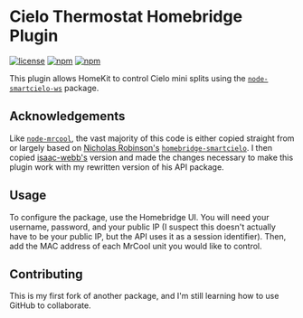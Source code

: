 # Cielo Thermostat Homebridge Plugin

[![license](https://badgen.net/github/license/isaac-webb/homebridge-mrcool)](https://github.com/ryanfroese/homebridge-smartcielo/blob/master/LICENSE)
[![npm](https://badgen.net/npm/v/homebridge-mrcool)](https://www.npmjs.com/package/homebridge-smartcielo)
[![npm](https://badgen.net/npm/dt/homebridge-mrcool)](https://www.npmjs.com/package/homebridge-smartcielo)

This plugin allows HomeKit to control Cielo mini splits using the [`node-smartcielo-ws`](https://github.com/ryanfroese/node-cielo) package.

## Acknowledgements

Like [`node-mrcool`](https://github.com/isaac-webb/node-mrcool), the vast majority of this code is either copied straight from or largely
based on [Nicholas Robinson's](https://github.com/nicholasrobinson)
[`homebridge-smartcielo`](https://github.com/nicholasrobinson/homebridge-smartcielo). I then copied [isaac-webb's](https://github.com/isaac-webb) version and made the changes necessary to make this plugin work
with my rewritten version of his API package.

## Usage

To configure the package, use the Homebridge UI. You will need your username, password, and your public IP (I suspect this doesn't actually
have to be your public IP, but the API uses it as a session identifier). Then, add the MAC address of each MrCool unit you would like to
control.

## Contributing

This is my first fork of another package, and I'm still learning how to use GitHub to collaborate.
